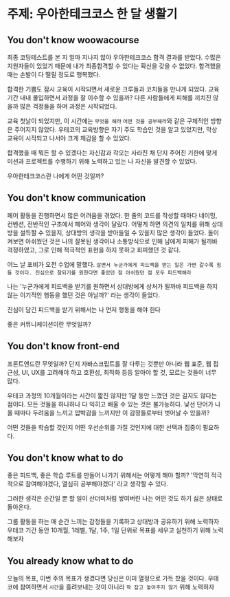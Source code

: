 # 주제: 우아한테크코스 한 달 생활기

## You don't know woowacourse

최종 코딩테스트를 본 지 얼마 지나지 않아 우아한테크코스 합격 결과를 받았다. 수많은 지원자들이 있었기 때문에 내가 최종합격할 수 있다는 확신을 갖을 수 없었다. 합격했을때는 손발이 다 떨릴 정도로 행복했다.

합격한 기쁨도 잠시 교육이 시작되면서 새로운 크루들과 코치들을 만나게 되었다.
교육 기간 내내 몰입하면서 과정을 잘 이수할 수 있을까? 다른 사람들에게 피해를 끼치진 않을까 많은 걱정들을 하며 과정은 시작되었다.

교육 첫날이 되었지만, 이 시간에는 `무엇을 해라` `어떤 것을 공부해라`와 같은 구체적인 방향은 주어지지 않았다. 우테코의 교육방향은 자기 주도 학습인 것을 알고 있었지만, 막상 교육이 시작되고 나서야 크게 체감을 할 수 있었다.

합격했을 때 뭐든 할 수 있겠다는 자신감과 각오는 사라진 채 단지 주어진 기한에 맞게 미션과 프로젝트를 수행하기 위해 노력하고 있는 나 자신을 발견할 수 있었다. 

우아한테크코스란 나에게 어떤 것일까? 

## You don't know communication

페어 활동을 진행하면서 많은 어려움을 겪었다.
한 줄의 코드를 작성할 때마다 네이밍, 컨벤션, 전반적인 구조에서 페어와 생각이 달랐다. 
어떻게 하면 의견의 일치를 위해 상대방을 설득할 수 있을지, 상대방의 생각을 받아들일 수 있을지 많은 생각이 들었다.
돌이켜보면 아쉬웠던 것은 나의 잘못된 생각이나 소통방식으로 인해 남에게 피해가 될까바 걱정하였고, 그로 인해 적극적인 표현을 하지 못하고 회피했던 것 같다.

어느 날 포비가 오전 수업에 말했다.
`살면서 누군가에게 피드백을 받는 일은 가면 갈수록 힘들 것이다.
진심으로 잘되기를 원한다면 좋았던 점 아쉬웠던 점 모두 피드백해라` 

나는 '누군가에게 피드백을 받기를 원하면서 상대방에게 상처가 될까바 피드백을 하지 않는 이기적인 행동을 했던 것은 아닐까?' 라는 생각이 들었다.

진심이 담긴 피드백을 받기 위해서는 나 먼저 행동을 해야 한다

좋은 커뮤니케이션이란 무엇일까?

## You don't know front-end

프론트엔드란 무엇일까? 단지 자바스크립트를 잘 다루는 것뿐만 아니라 웹 표준, 웹 접근성, UI, UX를 고려해야 하고 호환성, 최적화 등등 알아야 할 것, 모르는 것들이 너무 많다.

우테코 과정의 10개월이라는 시간이 짧진 않지만 1달 동안 느꼈던 것은 길지도 않다는 점이다.
모든 것들을 하나하나 다 익히고 배울 수 있는 것은 불가능하다.
낯선 단어가 나올 때마다 두려움을 느끼고 압박감을 느끼지만 이 감정들로부터 벗어날 수 있을까? 

어떤 것들을 학습할 것인지 어떤 우선순위를 가질 것인지에 대한 선택과 집중이 필요하다.

## You don't know what to do

좋은 피드백, 좋은 학습 루트를 만들어 나가기 위해서는 어떻게 해야 할까?
'막연히 적극적으로 참여해야겠다, 열심히 공부해야겠다' 라고 생각할 수 있다.

그러한 생각은 순간일 뿐 할 일이 산더미처럼 쌓여버린 나는 어떤 것도 하기 싫은 상태로 돌아온다.

그룹 활동을 하는 매 순간 느끼는 감정들을 기록하고 상대방과 공유하기 위해 노력하자
우테코 기간 동안 10개월, 1레벨, 1달, 1주, 1일 단위로 목표를 세우고 실천하기 위해 노력해보자

## You already know what to do

오늘의 목표, 이번 주의 목표가 생겼다면 당신은 이미 열정으로 가득 찼을 것이다.
우테코에 참여하면서 `시간`을 흘려보내는 것이 아니라 `꽉 잡고 놓아주지 않기` 위해 노력하자
